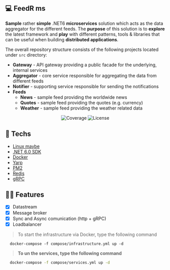 ## 💻 FeedR ms
**Sample** rather **simple** .NET6 **microservices** solution which acts as the data aggregator for the different feeds.
The **purpose** of this solution is to **explore** the latest framework and **play** with different patterns, tools & libraries that can be useful when building **distributed applications**.

The overall repository structure consists of the following projects located under `src` directory:

- **Gateway** - API gateway providing a public facade for the underlying, internal services
- **Aggregator** - core service responsible for aggregating the data from different feeds
- **Notifier** - supporting service responsible for sending the notifications
- **Feeds**
  - **News** - sample feed providing the worldwide news
  - **Quotes** - sample feed providing the quotes (e.g. currency)
  - **Weather** - sample feed providing the weather related data

<p align="center">
 <img src="https://img.shields.io/static/v1?label=Coverage&message=sonar Cloud&color=15C3D6&labelColor=000000" alt="Coverage" />
  <img alt="License" src="https://img.shields.io/static/v1?label=license&message=MIT&color=15C3D6&labelColor=000000"/>
</p>

## 🚀 Techs

- [Linux maybe](https://ubuntu.com/)
- [.NET 6.0 SDK](https://dotnet.microsoft.com/download/dotnet/6.0)
- [Docker](https://docs.docker.com/get-docker)
- [Yarp](https://microsoft.github.io/reverse-proxy/index.html)
- [PM2](https://pm2.keymetrics.io/)
- [Redis](https://redis.io/)
- [gRPC](https://grpc.io/)

## 🧘🏿‍ Features
- [x] Datastream
- [x] Message broker
- [x] Sync and Async comunication (http + gRPC)
- [x] Loadbalancer

> To start the infrastructure via Docker, type the following command 
```shell 
  docker-compose -f compose/infrastructure.yml up -d
```

> **To un the services, type the following command** 
```bash 
  docker-compose -f compose/services.yml up -d
```
